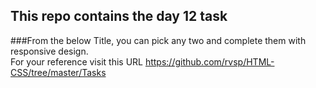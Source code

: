 ## This repo contains the day 12 task 

###From the below Title, you can pick any two and complete them with responsive design.<br>
For your reference visit this URL https://github.com/rvsp/HTML-CSS/tree/master/Tasks
